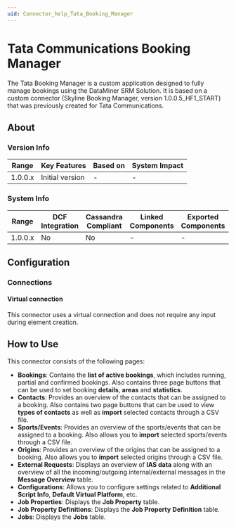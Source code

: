 ```yaml
---
uid: Connector_help_Tata_Booking_Manager
---
```


# Tata Communications Booking Manager

The Tata Booking Manager is a custom application designed to fully manage bookings using the DataMiner SRM Solution. It is based on a custom connector (Skyline Booking Manager, version 1.0.0.5_HF1_START) that was previously created for Tata Communications.

## About

### Version Info

| **Range** | **Key Features** | **Based on** | **System Impact** |
|-----------|------------------|--------------|-------------------|
| 1.0.0.x   | Initial version  | \-           | \-                |

### System Info

| **Range** | **DCF Integration** | **Cassandra Compliant** | **Linked Components** | **Exported Components** |
|-----------|---------------------|-------------------------|-----------------------|-------------------------|
| 1.0.0.x   | No                  | No                      | \-                    | \-                      |

## Configuration

### Connections

#### Virtual connection

This connector uses a virtual connection and does not require any input during element creation.

## How to Use

This connector consists of the following pages:

- **Bookings**: Contains the **list of active bookings**, which includes running, partial and confirmed bookings. Also contains three page buttons that can be used to set booking **details**, **areas** and **statistics**.
- **Contacts**: Provides an overview of the contacts that can be assigned to a booking. Also contains two page buttons that can be used to view **types of contacts** as well as **import** selected contacts through a CSV file.
- **Sports/Events**: Provides an overview of the sports/events that can be assigned to a booking. Also allows you to **import** selected sports/events through a CSV file.
- **Origins**: Provides an overview of the origins that can be assigned to a booking. Also allows you to **import** selected origins through a CSV file.
- **External Requests**: Displays an overview of **IAS data** along with an overview of all the incoming/outgoing internal/external messages in the **Message Overview** table.
- **Configurations**: Allows you to configure settings related to **Additional Script Info**, **Default Virtual Platform**, etc.
- **Job Properties**: Displays the **Job Property** table.
- **Job Property Definitions**: Displays the **Job Property** **Definition** table.
- **Jobs**: Displays the **Jobs** table.
